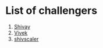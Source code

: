 # List of challengers
1. [Shivay](https://github.com/shivaylamba)
2. [Vivek](https://github.com/ReckyVivek)
3. [shivscaler](http://github.com/shivscaler)